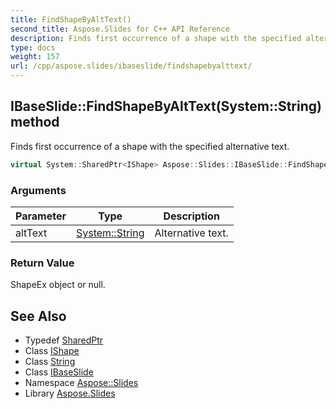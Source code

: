 ```yaml
---
title: FindShapeByAltText()
second_title: Aspose.Slides for C++ API Reference
description: Finds first occurrence of a shape with the specified alternative text.
type: docs
weight: 157
url: /cpp/aspose.slides/ibaseslide/findshapebyalttext/
---
```

## IBaseSlide::FindShapeByAltText(System::String) method


Finds first occurrence of a shape with the specified alternative text.

```cpp
virtual System::SharedPtr<IShape> Aspose::Slides::IBaseSlide::FindShapeByAltText(System::String altText)=0
```


### Arguments

| Parameter | Type | Description |
| --- | --- | --- |
| altText | [System::String](../../../system/string/) | Alternative text. |

### Return Value

ShapeEx object or null.

## See Also

* Typedef [SharedPtr](../../system/sharedptr/)
* Class [IShape](../ishape/)
* Class [String](../../system/string/)
* Class [IBaseSlide](./)
* Namespace [Aspose::Slides](../)
* Library [Aspose.Slides](../../)